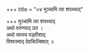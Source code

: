 +++
title = "०४ मुञ्चामि त्वा शपथ्याद्"

+++
मुञ्चामि त्वा शपथ्याद्  
अथो वरुण्याद् उत ।  
अथो यमस्य पड्वीशाद्  
विश्वस्माद् देवकिल्बिषात् ॥